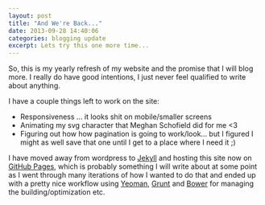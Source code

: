 ```yaml
---
layout: post
title: "And We're Back..."
date: 2013-09-28 14:40:06
categories: blogging update
excerpt: Lets try this one more time...
---
```


So, this is my yearly refresh of my website and the promise that I will blog more. I really do have good intentions, I just never feel qualified to write about
anything.

I have a couple things left to work on the site:

* Responsiveness ... it looks shit on mobile/smaller screens
* Animating my svg character that Meghan Schofield did for me <3
* Figuring out how how pagination is going to work/look... but I figured I might as well save that one until I get to a place where I need it ;)

I have moved away from wordpress to [Jekyll][jekyll] and hosting this site now on [GitHub Pages][github-pages], which is probably something I will write about at some point as I went through many iterations of how I wanted to do that and ended up with a pretty nice workflow using [Yeoman][yeoman], [Grunt][grunt] and [Bower][bower] for managing the building/optimization etc.

[github-pages]: http://pages.github.com/
[jekyll]: http://jekyllrb.com/
[yeoman]: http://yeoman.io
[grunt]: http://gruntjs.com/
[bower]: http://bower.io/
